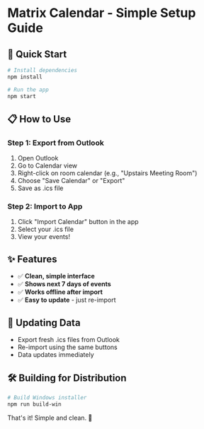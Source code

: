 # Matrix Calendar - Simple Setup Guide

## 🚀 **Quick Start**

```bash
# Install dependencies
npm install

# Run the app
npm start
```

## 📋 **How to Use**

### **Step 1: Export from Outlook**
1. Open Outlook
2. Go to Calendar view
3. Right-click on room calendar (e.g., "Upstairs Meeting Room")
4. Choose "Save Calendar" or "Export"
5. Save as .ics file

### **Step 2: Import to App**
1. Click "Import Calendar" button in the app
2. Select your .ics file
3. View your events!

## ✨ **Features**

- ✅ **Clean, simple interface**
- ✅ **Shows next 7 days of events**
- ✅ **Works offline after import**
- ✅ **Easy to update** - just re-import

## 🔄 **Updating Data**

- Export fresh .ics files from Outlook
- Re-import using the same buttons
- Data updates immediately

## 🛠️ **Building for Distribution**

```bash
# Build Windows installer
npm run build-win
```

That's it! Simple and clean. 🎯